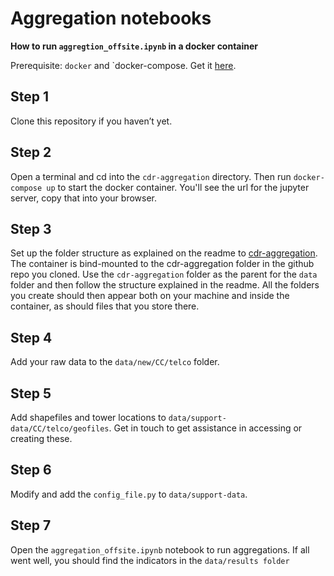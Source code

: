 # Aggregation notebooks

**How to run `aggregtion_offsite.ipynb` in a docker container**

Prerequisite: `docker` and `docker-compose. Get it [here](https://docs.docker.com/get-docker/).

## Step 1
Clone this repository if you haven’t yet.

## Step 2
Open a terminal and cd into the `cdr-aggregation` directory. Then run `docker-compose up` to start the docker container. You'll see the url for the jupyter server, copy that into your browser.

## Step 3
Set up the folder structure as explained on the readme to [cdr-aggregation](https://github.com/worldbank/covid-mobile-data/tree/master/cdr-aggregation). The container is bind-mounted to the cdr-aggregation folder in the github repo you cloned. Use the `cdr-aggregation` folder as the parent for the `data` folder and then follow the structure explained in the readme. All the folders you create should then appear both on your machine and inside the container, as should files that you store there.

## Step 4
Add your raw data to the `data/new/CC/telco` folder.

## Step 5
Add shapefiles and tower locations to `data/support-data/CC/telco/geofiles`. Get in touch to get assistance in accessing or creating these.

## Step 6
Modify and add the `config_file.py` to `data/support-data`. 

## Step 7
Open the `aggregation_offsite.ipynb` notebook to run aggregations. If all went well, you should find the indicators in the `data/results folder`
